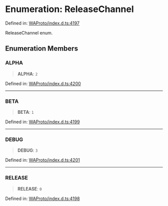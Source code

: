 # Enumeration: ReleaseChannel

Defined in: [WAProto/index.d.ts:4197](https://github.com/Fokusdotid/Baileys/blob/982cc5b3c62bfc7b56d2f8f8427b6c1a2dda856f/WAProto/index.d.ts#L4197)

ReleaseChannel enum.

## Enumeration Members

### ALPHA

> **ALPHA**: `2`

Defined in: [WAProto/index.d.ts:4200](https://github.com/Fokusdotid/Baileys/blob/982cc5b3c62bfc7b56d2f8f8427b6c1a2dda856f/WAProto/index.d.ts#L4200)

***

### BETA

> **BETA**: `1`

Defined in: [WAProto/index.d.ts:4199](https://github.com/Fokusdotid/Baileys/blob/982cc5b3c62bfc7b56d2f8f8427b6c1a2dda856f/WAProto/index.d.ts#L4199)

***

### DEBUG

> **DEBUG**: `3`

Defined in: [WAProto/index.d.ts:4201](https://github.com/Fokusdotid/Baileys/blob/982cc5b3c62bfc7b56d2f8f8427b6c1a2dda856f/WAProto/index.d.ts#L4201)

***

### RELEASE

> **RELEASE**: `0`

Defined in: [WAProto/index.d.ts:4198](https://github.com/Fokusdotid/Baileys/blob/982cc5b3c62bfc7b56d2f8f8427b6c1a2dda856f/WAProto/index.d.ts#L4198)
